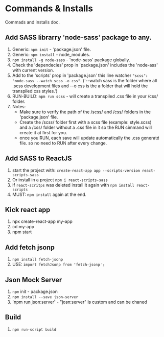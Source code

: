# Commands & Installs
Commads and installs doc.

## Add SASS librarry 'node-sass' package to any.
1. Generic: `npm init` - 'package.json' file.
2. Generic: `npm install` - node_modules.
3. `npm install -g node-sass` - 'node-sass' package globally.
4. Check the 'dependecies' prop in 'package.json' includes the 'node-ass' with current version.
5. Add to the 'scripts' prop in 'package.json' this line watcher `"scss": "node-sass --watch scss -o css"`. 
  ('--watch sass is the folder where all .scss development files and --o css is the a folder that will hold the
  transpiled css styles.')
6. RUN-BUILD: `npm run scss` - will create a transpiled .css file in your /css/ folder.
7. Notes:
    - Make sure to verify the path of the /scss/ and /css/ folders in the 'package.json' file.
    - Create the /scss/ folder first with a scss file (example: style.scss) and a /css/ folder without a .css 
    file in it so the RUN cimmand will create it at first for you.
    - once you RUN, each save will update automatically the .css generatd file. so no need to RUN after every change.

## Add SASS to ReactJS
1. start the project with: `create-react-app app --scripts-version react-scripts-sass`
2. Or install in a project `npm i react-scripts-sass`
3. if `react-scritps` was deleted install it again with `npm install react-scripts`
4. MUST: `npm install` again at the end.

## Kick react app
1. npx create-react-app my-app
2. cd my-app
3. npm start

## Add fetch jsonp
1. `npm install fetch-jsonp`
2. USE: `import fetchJsonp from 'fetch-jsonp';`

## Json Mock Server
1. `npm` init - package.json
2. `npm install --save json-server`
3. 'npm run json:server' - "josn:server" is custom and can be chaned

## Build
1. `npm run-script build`
